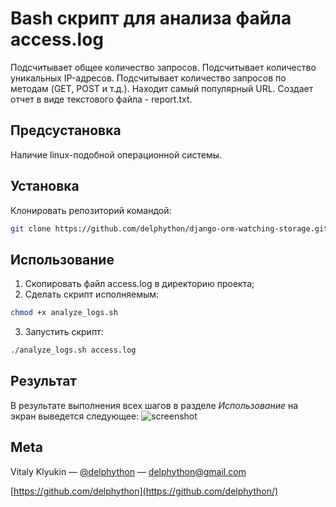 # Bash скрипт для анализа файла access.log

Подсчитывает общее количество запросов.
Подсчитывает количество уникальных IP-адресов.
Подсчитывает количество запросов по методам (GET, POST и т.д.).
Находит самый популярный URL.
Создает отчет в виде текстового файла - report.txt.

## Предсустановка

Наличие linux-подобной операционной системы.

## Установка

Клонировать репозиторий командой:
```sh
git clone https://github.com/delphython/django-orm-watching-storage.git
```

## Использование

1. Скопировать файл access.log в директорию проекта;
2. Сделать скрипт исполняемым:
```sh
chmod +x analyze_logs.sh
```
3. Запустить скрипт:
```sh
./analyze_logs.sh access.log
```

## Результат
В результате выполнения всех шагов в разделе *Использование* на экран выведется следующее:
![screenshot](imageFolder/screenshot.png)

## Meta

Vitaly Klyukin — [@delphython](https://t.me/delphython) — [delphython@gmail.com](mailto:delphython@gmail.com)

[https://github.com/delphython](https://github.com/delphython/)
